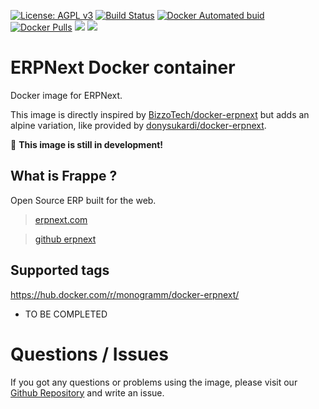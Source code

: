 
[uri_license]: http://www.gnu.org/licenses/agpl.html
[uri_license_image]: https://img.shields.io/badge/License-AGPL%20v3-blue.svg

[![License: AGPL v3][uri_license_image]][uri_license]
[![Build Status](https://travis-ci.org/Monogramm/docker-erpnext.svg)](https://travis-ci.org/Monogramm/docker-erpnext)
[![Docker Automated buid](https://img.shields.io/docker/build/monogramm/docker-erpnext.svg)](https://hub.docker.com/r/monogramm/docker-erpnext/)
[![Docker Pulls](https://img.shields.io/docker/pulls/monogramm/docker-erpnext.svg)](https://hub.docker.com/r/monogramm/docker-erpnext/)
[![](https://images.microbadger.com/badges/version/monogramm/docker-erpnext.svg)](https://microbadger.com/images/monogramm/docker-erpnext)
[![](https://images.microbadger.com/badges/image/monogramm/docker-erpnext.svg)](https://microbadger.com/images/monogramm/docker-erpnext)

# ERPNext Docker container

Docker image for ERPNext.

This image is directly inspired by [BizzoTech/docker-erpnext](https://github.com/BizzoTech/docker-erpnext) but adds an alpine variation, like provided by [donysukardi/docker-erpnext](https://github.com/donysukardi/docker-erpnext).

:construction: **This image is still in development!**

## What is Frappe ?

Open Source ERP built for the web.

> [erpnext.com](https://erpnext.com/)

> [github erpnext](https://github.com/frappe/erpnext)

## Supported tags

https://hub.docker.com/r/monogramm/docker-erpnext/

* TO BE COMPLETED

# Questions / Issues
If you got any questions or problems using the image, please visit our [Github Repository](https://github.com/Monogramm/docker-erpnext) and write an issue.  

